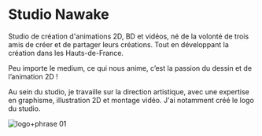 # Studio Nawake
Studio de création d'animations 2D, BD et vidéos, né de la volonté de trois amis de créer et de partager leurs créations. Tout en développant la création dans les Hauts-de-France.

Peu importe le medium, ce qui nous anime, c’est la passion du dessin et de l’animation 2D !

Au sein du studio, je travaille sur la direction artistique, avec une expertise en graphisme, illustration 2D et montage vidéo. J'ai notamment créé le logo du studio.

![logo+phrase 01](https://github.com/user-attachments/assets/93a64dfa-bd0a-4b7d-9ebf-8859d28a62e6)
